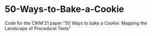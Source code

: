 # 50-Ways-to-Bake-a-Cookie
Code for the CIKM'21 paper "50 Ways to bake a Cookie: Mapping the Landscape of Procedural Texts"

